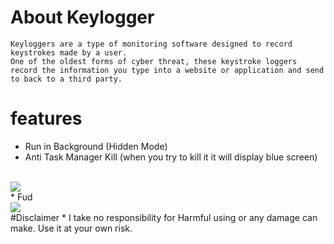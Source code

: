 
# About Keylogger
```
Keyloggers are a type of monitoring software designed to record keystrokes made by a user.
One of the oldest forms of cyber threat, these keystroke loggers 
record the information you type into a website or application and send to back to a third party.

```
# features
* Run in Background (Hidden Mode)
* Anti Task Manager Kill (when you try to kill it it will display blue screen)
<br>
<img src="https://github.com/walczy/Skinjbir/blob/main/r2.jpg"></img>
<br>
* Fud
<br>
<img src="https://github.com/walczy/Skinjbir/blob/main/r1.JPG"></img>
<br>
#Disclaimer
* I take no responsibility for Harmful using or any damage can make. Use it at your own risk.

